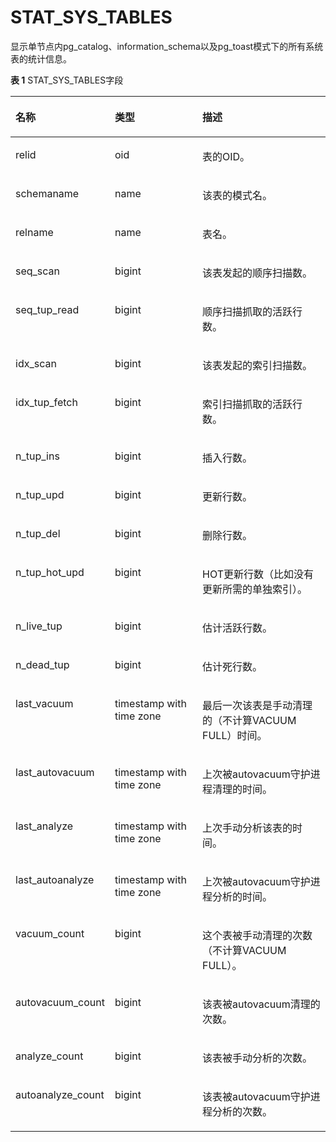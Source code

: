 # STAT\_SYS\_TABLES<a name="ZH-CN_TOPIC_0245374686"></a>

显示单节点内pg\_catalog、information\_schema以及pg_toast模式下的所有系统表的统计信息。

**表 1**  STAT\_SYS\_TABLES字段

<a name="zh-cn_topic_0237122582_table2094815286404"></a>
<table><thead align="left"><tr id="zh-cn_topic_0237122582_row01991529104013"><th class="cellrowborder" valign="top" width="20.18%" id="mcps1.2.4.1.1"><p id="zh-cn_topic_0237122582_p51997290408"><a name="zh-cn_topic_0237122582_p51997290408"></a><a name="zh-cn_topic_0237122582_p51997290408"></a><strong id="zh-cn_topic_0237122582_b81991529184010"><a name="zh-cn_topic_0237122582_b81991529184010"></a><a name="zh-cn_topic_0237122582_b81991529184010"></a>名称</strong></p>
</th>
<th class="cellrowborder" valign="top" width="31.41%" id="mcps1.2.4.1.2"><p id="zh-cn_topic_0237122582_p91990296404"><a name="zh-cn_topic_0237122582_p91990296404"></a><a name="zh-cn_topic_0237122582_p91990296404"></a><strong id="zh-cn_topic_0237122582_b919915295408"><a name="zh-cn_topic_0237122582_b919915295408"></a><a name="zh-cn_topic_0237122582_b919915295408"></a>类型</strong></p>
</th>
<th class="cellrowborder" valign="top" width="48.41%" id="mcps1.2.4.1.3"><p id="zh-cn_topic_0237122582_p419992974013"><a name="zh-cn_topic_0237122582_p419992974013"></a><a name="zh-cn_topic_0237122582_p419992974013"></a><strong id="zh-cn_topic_0237122582_b61995294402"><a name="zh-cn_topic_0237122582_b61995294402"></a><a name="zh-cn_topic_0237122582_b61995294402"></a>描述</strong></p>
</th>
</tr>
</thead>
<tbody><tr id="zh-cn_topic_0237122582_row1199172904013"><td class="cellrowborder" valign="top" width="20.18%" headers="mcps1.2.4.1.1 "><p id="zh-cn_topic_0237122582_p162001329174019"><a name="zh-cn_topic_0237122582_p162001329174019"></a><a name="zh-cn_topic_0237122582_p162001329174019"></a>relid</p>
</td>
<td class="cellrowborder" valign="top" width="31.41%" headers="mcps1.2.4.1.2 "><p id="zh-cn_topic_0237122582_p142001529134013"><a name="zh-cn_topic_0237122582_p142001529134013"></a><a name="zh-cn_topic_0237122582_p142001529134013"></a>oid</p>
</td>
<td class="cellrowborder" valign="top" width="48.41%" headers="mcps1.2.4.1.3 "><p id="zh-cn_topic_0237122582_p172004294407"><a name="zh-cn_topic_0237122582_p172004294407"></a><a name="zh-cn_topic_0237122582_p172004294407"></a>表的OID。</p>
</td>
</tr>
<tr id="zh-cn_topic_0237122582_row8200429104012"><td class="cellrowborder" valign="top" width="20.18%" headers="mcps1.2.4.1.1 "><p id="zh-cn_topic_0237122582_p10200112914408"><a name="zh-cn_topic_0237122582_p10200112914408"></a><a name="zh-cn_topic_0237122582_p10200112914408"></a>schemaname</p>
</td>
<td class="cellrowborder" valign="top" width="31.41%" headers="mcps1.2.4.1.2 "><p id="zh-cn_topic_0237122582_p420062914408"><a name="zh-cn_topic_0237122582_p420062914408"></a><a name="zh-cn_topic_0237122582_p420062914408"></a>name</p>
</td>
<td class="cellrowborder" valign="top" width="48.41%" headers="mcps1.2.4.1.3 "><p id="zh-cn_topic_0237122582_p9200152954010"><a name="zh-cn_topic_0237122582_p9200152954010"></a><a name="zh-cn_topic_0237122582_p9200152954010"></a>该表的模式名。</p>
</td>
</tr>
<tr id="zh-cn_topic_0237122582_row1020032916407"><td class="cellrowborder" valign="top" width="20.18%" headers="mcps1.2.4.1.1 "><p id="zh-cn_topic_0237122582_p2201152915403"><a name="zh-cn_topic_0237122582_p2201152915403"></a><a name="zh-cn_topic_0237122582_p2201152915403"></a>relname</p>
</td>
<td class="cellrowborder" valign="top" width="31.41%" headers="mcps1.2.4.1.2 "><p id="zh-cn_topic_0237122582_p3201229194016"><a name="zh-cn_topic_0237122582_p3201229194016"></a><a name="zh-cn_topic_0237122582_p3201229194016"></a>name</p>
</td>
<td class="cellrowborder" valign="top" width="48.41%" headers="mcps1.2.4.1.3 "><p id="zh-cn_topic_0237122582_p1120114296401"><a name="zh-cn_topic_0237122582_p1120114296401"></a><a name="zh-cn_topic_0237122582_p1120114296401"></a>表名。</p>
</td>
</tr>
<tr id="zh-cn_topic_0237122582_row1620132919402"><td class="cellrowborder" valign="top" width="20.18%" headers="mcps1.2.4.1.1 "><p id="zh-cn_topic_0237122582_p1201142913400"><a name="zh-cn_topic_0237122582_p1201142913400"></a><a name="zh-cn_topic_0237122582_p1201142913400"></a>seq_scan</p>
</td>
<td class="cellrowborder" valign="top" width="31.41%" headers="mcps1.2.4.1.2 "><p id="zh-cn_topic_0237122582_p92011929164010"><a name="zh-cn_topic_0237122582_p92011929164010"></a><a name="zh-cn_topic_0237122582_p92011929164010"></a>bigint</p>
</td>
<td class="cellrowborder" valign="top" width="48.41%" headers="mcps1.2.4.1.3 "><p id="zh-cn_topic_0237122582_p1820172914404"><a name="zh-cn_topic_0237122582_p1820172914404"></a><a name="zh-cn_topic_0237122582_p1820172914404"></a>该表发起的顺序扫描数。</p>
</td>
</tr>
<tr id="zh-cn_topic_0237122582_row14201129174014"><td class="cellrowborder" valign="top" width="20.18%" headers="mcps1.2.4.1.1 "><p id="zh-cn_topic_0237122582_p20202192910402"><a name="zh-cn_topic_0237122582_p20202192910402"></a><a name="zh-cn_topic_0237122582_p20202192910402"></a>seq_tup_read</p>
</td>
<td class="cellrowborder" valign="top" width="31.41%" headers="mcps1.2.4.1.2 "><p id="zh-cn_topic_0237122582_p13202142964013"><a name="zh-cn_topic_0237122582_p13202142964013"></a><a name="zh-cn_topic_0237122582_p13202142964013"></a>bigint</p>
</td>
<td class="cellrowborder" valign="top" width="48.41%" headers="mcps1.2.4.1.3 "><p id="zh-cn_topic_0237122582_p10202129144013"><a name="zh-cn_topic_0237122582_p10202129144013"></a><a name="zh-cn_topic_0237122582_p10202129144013"></a>顺序扫描抓取的活跃行数。</p>
</td>
</tr>
<tr id="zh-cn_topic_0237122582_row142021929104017"><td class="cellrowborder" valign="top" width="20.18%" headers="mcps1.2.4.1.1 "><p id="zh-cn_topic_0237122582_p1920242984015"><a name="zh-cn_topic_0237122582_p1920242984015"></a><a name="zh-cn_topic_0237122582_p1920242984015"></a>idx_scan</p>
</td>
<td class="cellrowborder" valign="top" width="31.41%" headers="mcps1.2.4.1.2 "><p id="zh-cn_topic_0237122582_p1920332914409"><a name="zh-cn_topic_0237122582_p1920332914409"></a><a name="zh-cn_topic_0237122582_p1920332914409"></a>bigint</p>
</td>
<td class="cellrowborder" valign="top" width="48.41%" headers="mcps1.2.4.1.3 "><p id="zh-cn_topic_0237122582_p9204132913401"><a name="zh-cn_topic_0237122582_p9204132913401"></a><a name="zh-cn_topic_0237122582_p9204132913401"></a>该表发起的索引扫描数。</p>
</td>
</tr>
<tr id="zh-cn_topic_0237122582_row142044298401"><td class="cellrowborder" valign="top" width="20.18%" headers="mcps1.2.4.1.1 "><p id="zh-cn_topic_0237122582_p8204112910407"><a name="zh-cn_topic_0237122582_p8204112910407"></a><a name="zh-cn_topic_0237122582_p8204112910407"></a>idx_tup_fetch</p>
</td>
<td class="cellrowborder" valign="top" width="31.41%" headers="mcps1.2.4.1.2 "><p id="zh-cn_topic_0237122582_p42054291409"><a name="zh-cn_topic_0237122582_p42054291409"></a><a name="zh-cn_topic_0237122582_p42054291409"></a>bigint</p>
</td>
<td class="cellrowborder" valign="top" width="48.41%" headers="mcps1.2.4.1.3 "><p id="zh-cn_topic_0237122582_p13205142984011"><a name="zh-cn_topic_0237122582_p13205142984011"></a><a name="zh-cn_topic_0237122582_p13205142984011"></a>索引扫描抓取的活跃行数。</p>
</td>
</tr>
<tr id="zh-cn_topic_0237122582_row420562954018"><td class="cellrowborder" valign="top" width="20.18%" headers="mcps1.2.4.1.1 "><p id="zh-cn_topic_0237122582_p72051429124013"><a name="zh-cn_topic_0237122582_p72051429124013"></a><a name="zh-cn_topic_0237122582_p72051429124013"></a>n_tup_ins</p>
</td>
<td class="cellrowborder" valign="top" width="31.41%" headers="mcps1.2.4.1.2 "><p id="zh-cn_topic_0237122582_p7206152944010"><a name="zh-cn_topic_0237122582_p7206152944010"></a><a name="zh-cn_topic_0237122582_p7206152944010"></a>bigint</p>
</td>
<td class="cellrowborder" valign="top" width="48.41%" headers="mcps1.2.4.1.3 "><p id="zh-cn_topic_0237122582_p18206202924020"><a name="zh-cn_topic_0237122582_p18206202924020"></a><a name="zh-cn_topic_0237122582_p18206202924020"></a>插入行数。</p>
</td>
</tr>
<tr id="zh-cn_topic_0237122582_row19206112914014"><td class="cellrowborder" valign="top" width="20.18%" headers="mcps1.2.4.1.1 "><p id="zh-cn_topic_0237122582_p13206182918403"><a name="zh-cn_topic_0237122582_p13206182918403"></a><a name="zh-cn_topic_0237122582_p13206182918403"></a>n_tup_upd</p>
</td>
<td class="cellrowborder" valign="top" width="31.41%" headers="mcps1.2.4.1.2 "><p id="zh-cn_topic_0237122582_p420722994018"><a name="zh-cn_topic_0237122582_p420722994018"></a><a name="zh-cn_topic_0237122582_p420722994018"></a>bigint</p>
</td>
<td class="cellrowborder" valign="top" width="48.41%" headers="mcps1.2.4.1.3 "><p id="zh-cn_topic_0237122582_p152077299403"><a name="zh-cn_topic_0237122582_p152077299403"></a><a name="zh-cn_topic_0237122582_p152077299403"></a>更新行数。</p>
</td>
</tr>
<tr id="zh-cn_topic_0237122582_row720782914015"><td class="cellrowborder" valign="top" width="20.18%" headers="mcps1.2.4.1.1 "><p id="zh-cn_topic_0237122582_p1120702915406"><a name="zh-cn_topic_0237122582_p1120702915406"></a><a name="zh-cn_topic_0237122582_p1120702915406"></a>n_tup_del</p>
</td>
<td class="cellrowborder" valign="top" width="31.41%" headers="mcps1.2.4.1.2 "><p id="zh-cn_topic_0237122582_p0208182964016"><a name="zh-cn_topic_0237122582_p0208182964016"></a><a name="zh-cn_topic_0237122582_p0208182964016"></a>bigint</p>
</td>
<td class="cellrowborder" valign="top" width="48.41%" headers="mcps1.2.4.1.3 "><p id="zh-cn_topic_0237122582_p2020892918408"><a name="zh-cn_topic_0237122582_p2020892918408"></a><a name="zh-cn_topic_0237122582_p2020892918408"></a>删除行数。</p>
</td>
</tr>
<tr id="zh-cn_topic_0237122582_row202081029164017"><td class="cellrowborder" valign="top" width="20.18%" headers="mcps1.2.4.1.1 "><p id="zh-cn_topic_0237122582_p132081729104018"><a name="zh-cn_topic_0237122582_p132081729104018"></a><a name="zh-cn_topic_0237122582_p132081729104018"></a>n_tup_hot_upd</p>
</td>
<td class="cellrowborder" valign="top" width="31.41%" headers="mcps1.2.4.1.2 "><p id="zh-cn_topic_0237122582_p162097295402"><a name="zh-cn_topic_0237122582_p162097295402"></a><a name="zh-cn_topic_0237122582_p162097295402"></a>bigint</p>
</td>
<td class="cellrowborder" valign="top" width="48.41%" headers="mcps1.2.4.1.3 "><p id="zh-cn_topic_0237122582_p5209152924015"><a name="zh-cn_topic_0237122582_p5209152924015"></a><a name="zh-cn_topic_0237122582_p5209152924015"></a>HOT更新行数（比如没有更新所需的单独索引）。</p>
</td>
</tr>
<tr id="zh-cn_topic_0237122582_row15209729174013"><td class="cellrowborder" valign="top" width="20.18%" headers="mcps1.2.4.1.1 "><p id="zh-cn_topic_0237122582_p82091297409"><a name="zh-cn_topic_0237122582_p82091297409"></a><a name="zh-cn_topic_0237122582_p82091297409"></a>n_live_tup</p>
</td>
<td class="cellrowborder" valign="top" width="31.41%" headers="mcps1.2.4.1.2 "><p id="zh-cn_topic_0237122582_p421022912406"><a name="zh-cn_topic_0237122582_p421022912406"></a><a name="zh-cn_topic_0237122582_p421022912406"></a>bigint</p>
</td>
<td class="cellrowborder" valign="top" width="48.41%" headers="mcps1.2.4.1.3 "><p id="zh-cn_topic_0237122582_p132101299406"><a name="zh-cn_topic_0237122582_p132101299406"></a><a name="zh-cn_topic_0237122582_p132101299406"></a>估计活跃行数。</p>
</td>
</tr>
<tr id="zh-cn_topic_0237122582_row221092913401"><td class="cellrowborder" valign="top" width="20.18%" headers="mcps1.2.4.1.1 "><p id="zh-cn_topic_0237122582_p1021012914401"><a name="zh-cn_topic_0237122582_p1021012914401"></a><a name="zh-cn_topic_0237122582_p1021012914401"></a>n_dead_tup</p>
</td>
<td class="cellrowborder" valign="top" width="31.41%" headers="mcps1.2.4.1.2 "><p id="zh-cn_topic_0237122582_p11211429154020"><a name="zh-cn_topic_0237122582_p11211429154020"></a><a name="zh-cn_topic_0237122582_p11211429154020"></a>bigint</p>
</td>
<td class="cellrowborder" valign="top" width="48.41%" headers="mcps1.2.4.1.3 "><p id="zh-cn_topic_0237122582_p921182964020"><a name="zh-cn_topic_0237122582_p921182964020"></a><a name="zh-cn_topic_0237122582_p921182964020"></a>估计死行数。</p>
</td>
</tr>
<tr id="zh-cn_topic_0237122582_row132117292404"><td class="cellrowborder" valign="top" width="20.18%" headers="mcps1.2.4.1.1 "><p id="zh-cn_topic_0237122582_p1821122994020"><a name="zh-cn_topic_0237122582_p1821122994020"></a><a name="zh-cn_topic_0237122582_p1821122994020"></a>last_vacuum</p>
</td>
<td class="cellrowborder" valign="top" width="31.41%" headers="mcps1.2.4.1.2 "><p id="zh-cn_topic_0237122582_p1221215292404"><a name="zh-cn_topic_0237122582_p1221215292404"></a><a name="zh-cn_topic_0237122582_p1221215292404"></a>timestamp with time zone</p>
</td>
<td class="cellrowborder" valign="top" width="48.41%" headers="mcps1.2.4.1.3 "><p id="zh-cn_topic_0237122582_p1212329184017"><a name="zh-cn_topic_0237122582_p1212329184017"></a><a name="zh-cn_topic_0237122582_p1212329184017"></a>最后一次该表是手动清理的（不计算VACUUM FULL）时间。</p>
</td>
</tr>
<tr id="zh-cn_topic_0237122582_row10212192974016"><td class="cellrowborder" valign="top" width="20.18%" headers="mcps1.2.4.1.1 "><p id="zh-cn_topic_0237122582_p4212112918402"><a name="zh-cn_topic_0237122582_p4212112918402"></a><a name="zh-cn_topic_0237122582_p4212112918402"></a>last_autovacuum</p>
</td>
<td class="cellrowborder" valign="top" width="31.41%" headers="mcps1.2.4.1.2 "><p id="zh-cn_topic_0237122582_p142121329174014"><a name="zh-cn_topic_0237122582_p142121329174014"></a><a name="zh-cn_topic_0237122582_p142121329174014"></a>timestamp with time zone</p>
</td>
<td class="cellrowborder" valign="top" width="48.41%" headers="mcps1.2.4.1.3 "><p id="zh-cn_topic_0237122582_p17212182917408"><a name="zh-cn_topic_0237122582_p17212182917408"></a><a name="zh-cn_topic_0237122582_p17212182917408"></a>上次被autovacuum守护进程清理的时间。</p>
</td>
</tr>
<tr id="zh-cn_topic_0237122582_row4212112914403"><td class="cellrowborder" valign="top" width="20.18%" headers="mcps1.2.4.1.1 "><p id="zh-cn_topic_0237122582_p17213102954014"><a name="zh-cn_topic_0237122582_p17213102954014"></a><a name="zh-cn_topic_0237122582_p17213102954014"></a>last_analyze</p>
</td>
<td class="cellrowborder" valign="top" width="31.41%" headers="mcps1.2.4.1.2 "><p id="zh-cn_topic_0237122582_p1421332944013"><a name="zh-cn_topic_0237122582_p1421332944013"></a><a name="zh-cn_topic_0237122582_p1421332944013"></a>timestamp with time zone</p>
</td>
<td class="cellrowborder" valign="top" width="48.41%" headers="mcps1.2.4.1.3 "><p id="zh-cn_topic_0237122582_p32139291402"><a name="zh-cn_topic_0237122582_p32139291402"></a><a name="zh-cn_topic_0237122582_p32139291402"></a>上次手动分析该表的时间。</p>
</td>
</tr>
<tr id="zh-cn_topic_0237122582_row172131929174014"><td class="cellrowborder" valign="top" width="20.18%" headers="mcps1.2.4.1.1 "><p id="zh-cn_topic_0237122582_p221412290404"><a name="zh-cn_topic_0237122582_p221412290404"></a><a name="zh-cn_topic_0237122582_p221412290404"></a>last_autoanalyze</p>
</td>
<td class="cellrowborder" valign="top" width="31.41%" headers="mcps1.2.4.1.2 "><p id="zh-cn_topic_0237122582_p1221442954020"><a name="zh-cn_topic_0237122582_p1221442954020"></a><a name="zh-cn_topic_0237122582_p1221442954020"></a>timestamp with time zone</p>
</td>
<td class="cellrowborder" valign="top" width="48.41%" headers="mcps1.2.4.1.3 "><p id="zh-cn_topic_0237122582_p1821452914016"><a name="zh-cn_topic_0237122582_p1821452914016"></a><a name="zh-cn_topic_0237122582_p1821452914016"></a>上次被autovacuum守护进程分析的时间。</p>
</td>
</tr>
<tr id="zh-cn_topic_0237122582_row1221414293402"><td class="cellrowborder" valign="top" width="20.18%" headers="mcps1.2.4.1.1 "><p id="zh-cn_topic_0237122582_p4214529174011"><a name="zh-cn_topic_0237122582_p4214529174011"></a><a name="zh-cn_topic_0237122582_p4214529174011"></a>vacuum_count</p>
</td>
<td class="cellrowborder" valign="top" width="31.41%" headers="mcps1.2.4.1.2 "><p id="zh-cn_topic_0237122582_p1721515293403"><a name="zh-cn_topic_0237122582_p1721515293403"></a><a name="zh-cn_topic_0237122582_p1721515293403"></a>bigint</p>
</td>
<td class="cellrowborder" valign="top" width="48.41%" headers="mcps1.2.4.1.3 "><p id="zh-cn_topic_0237122582_p2215929184012"><a name="zh-cn_topic_0237122582_p2215929184012"></a><a name="zh-cn_topic_0237122582_p2215929184012"></a>这个表被手动清理的次数（不计算VACUUM FULL）。</p>
</td>
</tr>
<tr id="zh-cn_topic_0237122582_row72155292400"><td class="cellrowborder" valign="top" width="20.18%" headers="mcps1.2.4.1.1 "><p id="zh-cn_topic_0237122582_p421592914404"><a name="zh-cn_topic_0237122582_p421592914404"></a><a name="zh-cn_topic_0237122582_p421592914404"></a>autovacuum_count</p>
</td>
<td class="cellrowborder" valign="top" width="31.41%" headers="mcps1.2.4.1.2 "><p id="zh-cn_topic_0237122582_p1321632904011"><a name="zh-cn_topic_0237122582_p1321632904011"></a><a name="zh-cn_topic_0237122582_p1321632904011"></a>bigint</p>
</td>
<td class="cellrowborder" valign="top" width="48.41%" headers="mcps1.2.4.1.3 "><p id="zh-cn_topic_0237122582_p1121642917408"><a name="zh-cn_topic_0237122582_p1121642917408"></a><a name="zh-cn_topic_0237122582_p1121642917408"></a>该表被autovacuum清理的次数。</p>
</td>
</tr>
<tr id="zh-cn_topic_0237122582_row421614295403"><td class="cellrowborder" valign="top" width="20.18%" headers="mcps1.2.4.1.1 "><p id="zh-cn_topic_0237122582_p8216122914407"><a name="zh-cn_topic_0237122582_p8216122914407"></a><a name="zh-cn_topic_0237122582_p8216122914407"></a>analyze_count</p>
</td>
<td class="cellrowborder" valign="top" width="31.41%" headers="mcps1.2.4.1.2 "><p id="zh-cn_topic_0237122582_p1921782904014"><a name="zh-cn_topic_0237122582_p1921782904014"></a><a name="zh-cn_topic_0237122582_p1921782904014"></a>bigint</p>
</td>
<td class="cellrowborder" valign="top" width="48.41%" headers="mcps1.2.4.1.3 "><p id="zh-cn_topic_0237122582_p15217629124016"><a name="zh-cn_topic_0237122582_p15217629124016"></a><a name="zh-cn_topic_0237122582_p15217629124016"></a>该表被手动分析的次数。</p>
</td>
</tr>
<tr id="zh-cn_topic_0237122582_row162178299403"><td class="cellrowborder" valign="top" width="20.18%" headers="mcps1.2.4.1.1 "><p id="zh-cn_topic_0237122582_p172171129134012"><a name="zh-cn_topic_0237122582_p172171129134012"></a><a name="zh-cn_topic_0237122582_p172171129134012"></a>autoanalyze_count</p>
</td>
<td class="cellrowborder" valign="top" width="31.41%" headers="mcps1.2.4.1.2 "><p id="zh-cn_topic_0237122582_p1321882914404"><a name="zh-cn_topic_0237122582_p1321882914404"></a><a name="zh-cn_topic_0237122582_p1321882914404"></a>bigint</p>
</td>
<td class="cellrowborder" valign="top" width="48.41%" headers="mcps1.2.4.1.3 "><p id="zh-cn_topic_0237122582_p1221912291406"><a name="zh-cn_topic_0237122582_p1221912291406"></a><a name="zh-cn_topic_0237122582_p1221912291406"></a>该表被autovacuum守护进程分析的次数。</p>
</td>
</tr>
</tbody>
</table>

